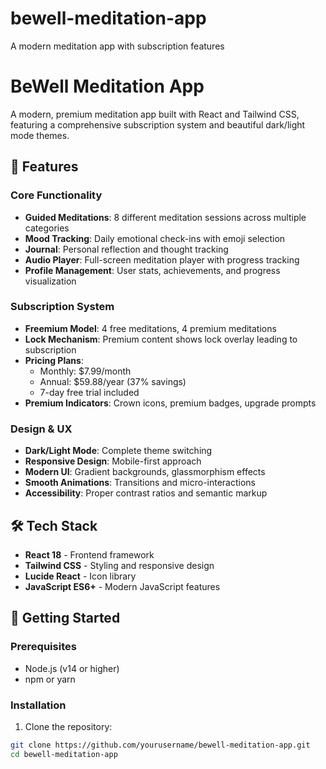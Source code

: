 # bewell-meditation-app
A modern meditation app with subscription features
# BeWell Meditation App

A modern, premium meditation app built with React and Tailwind CSS, featuring a comprehensive subscription system and beautiful dark/light mode themes.

## 🌟 Features

### Core Functionality
- **Guided Meditations**: 8 different meditation sessions across multiple categories
- **Mood Tracking**: Daily emotional check-ins with emoji selection
- **Journal**: Personal reflection and thought tracking
- **Audio Player**: Full-screen meditation player with progress tracking
- **Profile Management**: User stats, achievements, and progress visualization

### Subscription System
- **Freemium Model**: 4 free meditations, 4 premium meditations
- **Lock Mechanism**: Premium content shows lock overlay leading to subscription
- **Pricing Plans**:
  - Monthly: $7.99/month
  - Annual: $59.88/year (37% savings)
  - 7-day free trial included
- **Premium Indicators**: Crown icons, premium badges, upgrade prompts

### Design & UX
- **Dark/Light Mode**: Complete theme switching
- **Responsive Design**: Mobile-first approach
- **Modern UI**: Gradient backgrounds, glassmorphism effects
- **Smooth Animations**: Transitions and micro-interactions
- **Accessibility**: Proper contrast ratios and semantic markup

## 🛠 Tech Stack

- **React 18** - Frontend framework
- **Tailwind CSS** - Styling and responsive design
- **Lucide React** - Icon library
- **JavaScript ES6+** - Modern JavaScript features

## 🚀 Getting Started

### Prerequisites
- Node.js (v14 or higher)
- npm or yarn

### Installation

1. Clone the repository:
```bash
git clone https://github.com/yourusername/bewell-meditation-app.git
cd bewell-meditation-app
